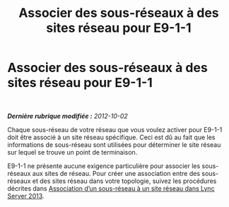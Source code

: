 ﻿---
title: Associer des sous-réseaux à des sites réseau pour E9-1-1
TOCTitle: Associer des sous-réseaux à des sites réseau pour E9-1-1
ms:assetid: f03f3ffb-dc07-4a01-8ab6-526ed786272a
ms:mtpsurl: https://technet.microsoft.com/fr-fr/library/Gg412992(v=OCS.15)
ms:contentKeyID: 49299301
ms.date: 05/20/2016
mtps_version: v=OCS.15
ms.translationtype: HT
---

# Associer des sous-réseaux à des sites réseau pour E9-1-1

 

_**Dernière rubrique modifiée :** 2012-10-02_

Chaque sous-réseau de votre réseau que vous voulez activer pour E9-1-1 doit être associé à un site réseau spécifique. Ceci est dû au fait que les informations de sous-réseau sont utilisées pour déterminer le site réseau sur lequel se trouve un point de terminaison.

E9-1-1 ne présente aucune exigence particulière pour associer les sous-réseaux aux sites de réseau. Pour créer une association entre des sous-réseaux et des sites réseau dans votre topologie, suivez les procédures décrites dans [Association d’un sous-réseau à un site réseau dans Lync Server 2013](lync-server-2013-associate-a-subnet-with-a-network-site.md).

